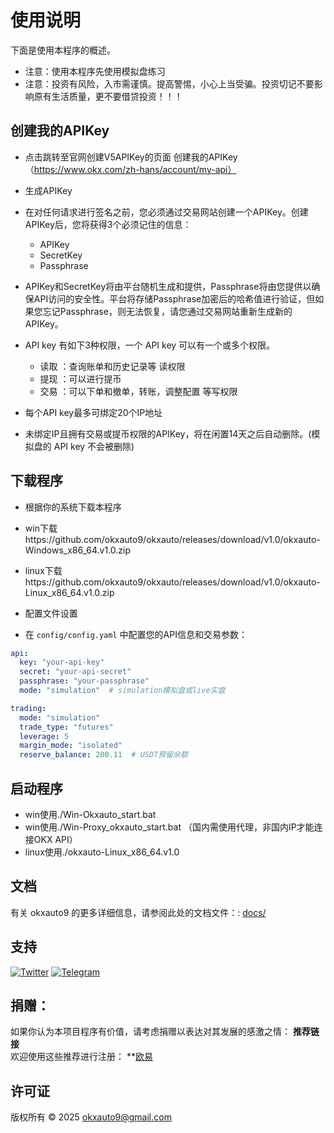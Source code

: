 # 使用说明

下面是使用本程序的概述。

- 注意：使用本程序先使用模拟盘练习
- 注意：投资有风险，入市需谨慎。提高警惕，小心上当受骗。投资切记不要影响原有生活质量，更不要借贷投资！！！

##  创建我的APIKey

- 点击跳转至官网创建V5APIKey的页面 创建我的APIKey（https://www.okx.com/zh-hans/account/my-api）
- 生成APIKey

- 在对任何请求进行签名之前，您必须通过交易网站创建一个APIKey。创建APIKey后，您将获得3个必须记住的信息：

  - APIKey
  - SecretKey
  - Passphrase

- APIKey和SecretKey将由平台随机生成和提供，Passphrase将由您提供以确保API访问的安全性。平台将存储Passphrase加密后的哈希值进行验证，但如果您忘记Passphrase，则无法恢复，请您通过交易网站重新生成新的APIKey。

- API key 有如下3种权限，一个 API key 可以有一个或多个权限。

  - 读取 ：查询账单和历史记录等 读权限
  - 提现 ：可以进行提币
  - 交易 ：可以下单和撤单，转账，调整配置 等写权限

- 每个API key最多可绑定20个IP地址
- 未绑定IP且拥有交易或提币权限的APIKey，将在闲置14天之后自动删除。(模拟盘的 API key 不会被删除) 

##  下载程序

- 根据你的系统下载本程序
- win下载https://github.com/okxauto9/okxauto/releases/download/v1.0/okxauto-Windows_x86_64.v1.0.zip
- linux下载https://github.com/okxauto9/okxauto/releases/download/v1.0/okxauto-Linux_x86_64.v1.0.zip

- 配置文件设置

- 在 `config/config.yaml` 中配置您的API信息和交易参数：

```yaml
api:
  key: "your-api-key"
  secret: "your-api-secret"
  passphrase: "your-passphrase"
  mode: "simulation"  # simulation模拟盘或live实盘

trading:
  mode: "simulation"    
  trade_type: "futures"  
  leverage: 5       
  margin_mode: "isolated" 
  reserve_balance: 200.11  # USDT预留余额
```
##  启动程序

- win使用./Win-Okxauto_start.bat
- win使用./Win-Proxy_okxauto_start.bat （国内需使用代理，非国内IP才能连接OKX API）
- linux使用./okxauto-Linux_x86_64.v1.0


## 文档

有关 okxauto9 的更多详细信息，请参阅此处的文档文件：: [docs/](docs/)


## 支持
[![Twitter](https://img.shields.io/badge/Twitter-@okxauto9-1DA1F2?logo=twitter)](https://x.com/okxauto9)
[![Telegram](https://img.shields.io/badge/Telegram-2CA5E0?style=for-the-badge&logo=telegram&logoColor=white)](https://t.me/okxauto9)


## 捐赠：
如果你认为本项目程序有价值，请考虑捐赠以表达对其发展的感激之情：
**推荐链接**  
欢迎使用这些推荐进行注册：
**[欧易](https://www.okx.com/join/63236562)


## 许可证
版权所有 © 2025 okxauto9@gmail.com 
